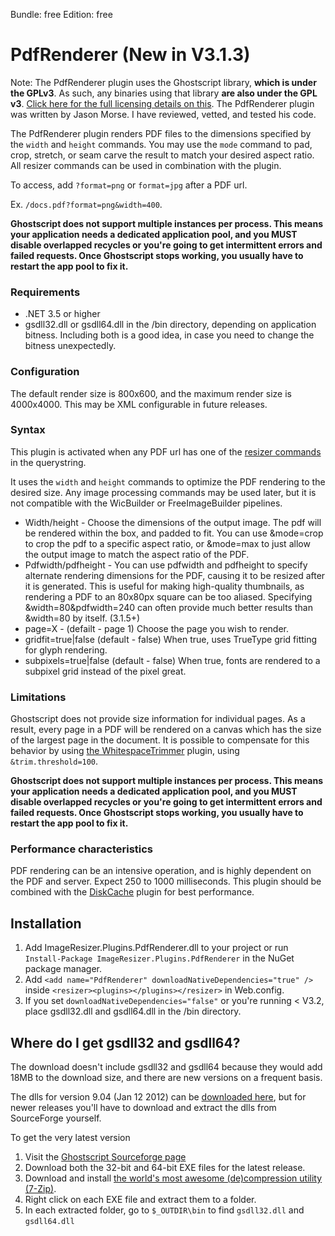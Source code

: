 Bundle: free
Edition: free

# PdfRenderer (New in V3.1.3)

Note: The PdfRenderer plugin uses the Ghostscript library, **which is under the GPLv3**. As such, any binaries using that library **are also under the GPL v3**. [Click here for the full licensing details on this](/licenses/pdfrenderer). The PdfRenderer plugin was written by Jason Morse. I have reviewed, vetted, and tested his code.

The PdfRenderer plugin renders PDF files to the dimensions specified by the `width` and `height` commands. You may use the `mode` command to pad, crop, stretch, or seam carve the result to match your desired aspect ratio. All resizer commands can be used in combination with the plugin.

To access, add `?format=png` or `format=jpg` after a PDF url. 

Ex. `/docs.pdf?format=png&width=400`.

**Ghostscript does not support multiple instances per process. This means your application needs a dedicated application pool, and you MUST disable overlapped recycles or you're going to get intermittent errors and failed requests. Once Ghostscript stops working, you usually have to restart the app pool to fix it.**

### Requirements

* .NET 3.5 or higher
* gsdll32.dll or gsdll64.dll in the /bin directory, depending on application bitness. Including both is a good idea, in case you need to change the bitness unexpectedly.

### Configuration

The default render size is 800x600, and the maximum render size is 4000x4000. This may be XML configurable in future releases.

### Syntax

This plugin is activated when any PDF url has one of the [resizer commands](/docs/reference) in the querystring. 

It uses the `width` and `height` commands to optimize the PDF rendering to the desired size. Any image processing commands may be used later, but it is not compatible with the WicBuilder or FreeImageBuilder pipelines. 

* Width/height - Choose the dimensions of the output image. The pdf will be rendered within the box, and padded to fit. You can use &mode=crop to crop the pdf to a specific aspect ratio, or &mode=max to just allow the output image to match the aspect ratio of the PDF.
* Pdfwidth/pdfheight - You can use pdfwidth and pdfheight to specify alternate rendering dimensions for the PDF, causing it to be resized after it is generated. This is useful for making high-quality thumbnails, as rendering a PDF to an 80x80px square can be too aliased. Specifying &width=80&pdfwidth=240 can often provide much better results than &width=80 by itself. (3.1.5+)
* page=X - (defailt - page 1) Choose the page you wish to render.
* gridfit=true|false (default - false) When true, uses TrueType grid fitting for glyph rendering.
* subpixels=true|false (default - false) When true, fonts are rendered to a subpixel grid instead of the pixel great.

### Limitations

Ghostscript does not provide size information for individual pages. As a result, every page in a PDF will be rendered on a canvas which has the size of the largest page in the document. It is possible to compensate for this behavior by using [the WhitespaceTrimmer](/plugins/whitespacetrimmer) plugin, using `&trim.threshold=100`. 

**Ghostscript does not support multiple instances per process. This means your application needs a dedicated application pool, and you MUST disable overlapped recycles or you're going to get intermittent errors and failed requests. Once Ghostscript stops working, you usually have to restart the app pool to fix it.**

### Performance characteristics

PDF rendering can be an intensive operation, and is highly dependent on the PDF and server. Expect 250 to 1000 milliseconds. This plugin should be combined with the [DiskCache](/plugins/diskcache) plugin for best performance.

## Installation

1. Add ImageResizer.Plugins.PdfRenderer.dll to your project or run `Install-Package ImageResizer.Plugins.PdfRenderer` in the NuGet package manager.
2. Add `<add name="PdfRenderer" downloadNativeDependencies="true" />` inside `<resizer><plugins></plugins></resizer>` in Web.config.
3. If you set `downloadNativeDependencies="false"` or you're running < V3.2, place gsdll32.dll and gsdll64.dll in the /bin directory.

## Where do I get gsdll32 and gsdll64?

The download doesn't include gsdll32 and gsdll64 because they would add 18MB to the download size, and there are new versions on a frequent basis.

The dlls for version 9.04 (Jan 12 2012) can be [downloaded here](http://downloads.imageresizing.net/GhostScript_9_04.zip), but for newer releases you'll have to download and extract the dlls from SourceForge yourself.

To get the very latest version

1. Visit the [Ghostscript Sourceforge page](http://sourceforge.net/projects/ghostscript/)
2. Download both the 32-bit and 64-bit EXE files for the latest release.
3. Download and install [the world's most awesome (de)compression utility (7-Zip)](http://7-zip.org).
4. Right click on each EXE file and extract them to a folder.
5. In each extracted folder, go to `$_OUTDIR\bin` to find `gsdll32.dll` and `gsdll64.dll`
